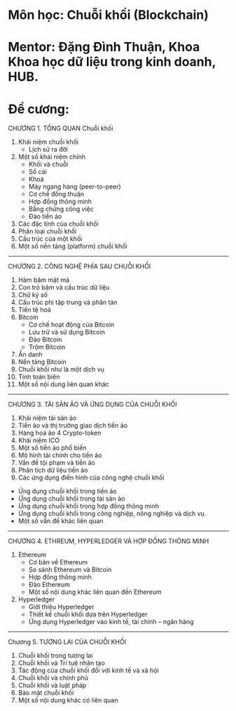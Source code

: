 # Môn học: Chuỗi khối (Blockchain)
# Mentor: Đặng Đình Thuận, Khoa Khoa học dữ liệu trong kinh doanh, HUB.
# Đề cương:
CHƯƠNG 1.  TỔNG QUAN Chuỗi khối
1. Khái niệm chuỗi khối
   + Lịch sử ra đời
2. Một số khái niệm chính
   + Khối và chuỗi
   + Sổ cái
   + Khoá
   + Máy ngang hàng (peer-to-peer)
   + Cơ chế đồng thuận
   + Hợp đồng thông minh
   + Bằng chứng công việc
   + Đào tiền ảo
3. Các đặc tính của chuỗi khối
4. Phân loại chuỗi khối
5. Cấu trúc của một khối 
6. Một số nền tảng (platform) chuỗi khối 

------------------------------------------

CHƯƠNG 2.  CÔNG NGHỆ PHÍA SAU CHUỖI KHỐI
1. Hàm băm mật mã
2. Con trỏ băm và cấu trúc dữ liệu
3. Chữ ký số
4. Cấu trúc phi tập trung và phân tán
5. Tiền tệ hoá
6. Bitcoin
   + Cơ chế hoạt động của Bitcoin
   + Lưu trữ và sử dụng Bitcoin
   + Đào Bitcoin
   + Trộm Bitcoin
7. Ẩn danh
8. Nền tảng Bitcoin
9. Chuỗi khối như là một dịch vụ
10. Tính toán biên
11. Một số nội dung liên quan khác

------------------------------------------

CHƯƠNG 3.  TÀI SẢN ẢO VÀ ỨNG DỤNG CỦA CHUỖI KHỐI
1. Khái niệm tài sản ảo
2. Tiền ảo và thị trường giao dịch tiền ảo
3. Hàng hoá ảo
4  Crypto-token
5. Khái niệm ICO
6. Một số tiền ảo phổ biến
7. Mô hình tài chính cho tiền ảo
8. Vấn đề tội phạm và tiền ảo
9. Phân tích dữ liệu tiền ảo
10. Các ứng dụng điển hình của công nghệ chuỗi khối
   + Ứng dụng chuỗi khối trong tiền ảo
   + Ứng dụng chuỗi khối trong tài sản ảo
   + Ứng dụng chuỗi khối trong hợp đồng thông minh
   + Ứng dụng chuỗi khối trong công nghiệp, nông nghiệp và dịch vụ.
   + Một số vấn đề khác liên quan

------------------------------------------

CHƯƠNG 4. ETHREUM, HYPERLEDGER VÀ HỢP ĐỒNG THÔNG MINH
1. Ethereum
   + Cơ bản về Ethereum
   + So sánh Ethereum và Bitcoin
   + Hợp đồng thông minh
   + Đào Ethereum
   + Một số nội dung khác liên quan đến Ethereum
2. Hyperledger
   + Giới thiệu Hyperledger
   + Thiết kế chuỗi khối dựa trên Hyperledger
   + Ứng dụng Hyperledger vào kinh tế, tài chính – ngân hàng

------------------------------------------

Chương 5. TƯƠNG LAI CỦA CHUỖI KHỐI
1. Chuỗi khối trong tương lai
2. Chuỗi khối và Trí tuệ nhân tạo
3. Tác động của chuỗi khối đối với kinh tế và xã hội
4. Chuỗi khối và chính phủ
5. Chuỗi khối và luật pháp
6. Bảo mật chuỗi khối
7. Một số nội dung khác có liên quan 
